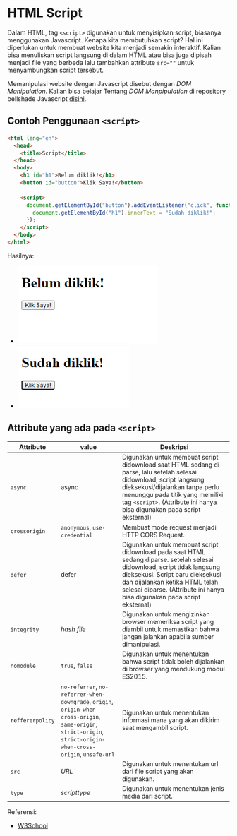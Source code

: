 # HTML Script

Dalam HTML, tag `<script>` digunakan untuk menyisipkan script, biasanya menggunakan Javascript. Kenapa
kita membutuhkan script? Hal ini diperlukan untuk membuat website kita menjadi semakin interaktif.
Kalian bisa menuliskan script langsung di dalam HTML atau bisa juga dipisah menjadi file
yang berbeda lalu tambahkan attribute `src=""` untuk menyambungkan script tersebut.

Memanipulasi website dengan Javascript disebut dengan _DOM Manipulation_. Kalian bisa belajar
Tentang _DOM Manpipulation_ di repository bellshade Javascript [disini](https://github.com/bellshade/Javascript/tree/main/learn/DOM).

## Contoh Penggunaan `<script>`

```html
<html lang="en">
  <head>
    <title>Script</title>
  </head>
  <body>
    <h1 id="h1">Belum diklik!</h1>
    <button id="button">Klik Saya!</button>

    <script>
      document.getElementById("button").addEventListener("click", function () {
        document.getElementById("h1").innerText = "Sudah diklik!";
      });
    </script>
  </body>
</html>
```

Hasilnya:

- ![Contoh Script](img/contoh-script-1.png)
- ![Contoh Script](img/contoh-script-2.png)

## Attribute yang ada pada `<script>`

| Attribute        | value                                                                                                                                                              | Deskripsi                                                                                                                                                                                                                                                                  |
| ---------------- | ------------------------------------------------------------------------------------------------------------------------------------------------------------------ | -------------------------------------------------------------------------------------------------------------------------------------------------------------------------------------------------------------------------------------------------------------------------- |
| `async`          | async                                                                                                                                                              | Digunakan untuk membuat script didownload saat HTML sedang di parse, lalu setelah selesai didownload, script langsung dieksekusi/dijalankan tanpa perlu menunggu pada titik yang memiliki tag `<script>`. (Attribute ini hanya bisa digunakan pada script eksternal)       |
| `crossorigin`    | `anonymous`, `use-credential`                                                                                                                                      | Membuat mode request menjadi HTTP CORS Request.                                                                                                                                                                                                                             |
| `defer`          | defer                                                                                                                                                              | Digunakan untuk membuat script didownload pada saat HTML sedang diparse. setelah selesai didownload, script tidak langsung dieksekusi. Script baru dieksekusi dan dijalankan ketika HTML telah selesai diparse. (Attribute ini hanya bisa digunakan pada script eksternal) |
| `integrity`      | _hash file_                                                                                                                                                        | Digunakan untuk mengizinkan browser memeriksa script yang diambil untuk memastikan bahwa jangan jalankan apabila sumber dimanipulasi.                                                                                                                                      |
| `nomodule`       | `true`, `false`                                                                                                                                                    | Digunakan untuk menentukan bahwa script tidak boleh dijalankan di browser yang mendukung modul ES2015.                                                                                                                                                                      |
| `reffererpolicy` | `no-referrer`, `no-referrer-when-downgrade`, `origin`, `origin-when-cross-origin`, `same-origin`, `strict-origin`, `strict-origin-when-cross-origin`, `unsafe-url` | Digunakan untuk menentukan informasi mana yang akan dikirim saat mengambil script.                                                                                                                                                                                           |
| `src`            | _URL_                                                                                                                                                              | Digunakan untuk menentukan url dari file script yang akan digunakan.                                                                                                                                                                                                        |
| `type`           | _scripttype_                                                                                                                                                       | Digunakan untuk menentukan jenis media dari script.                                                                                                                                                                                                                         |

Referensi:

- [W3School](https://www.w3schools.com/html/html_scripts.asp)
